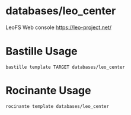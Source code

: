 # databases/leo_center
LeoFS Web console
https://leo-project.net/

# Bastille Usage
```shell
bastille template TARGET databases/leo_center
```

# Rocinante Usage
```shell
rocinante template databases/leo_center
```
